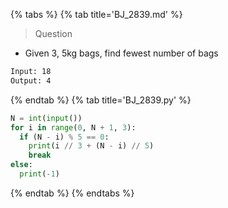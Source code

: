 {% tabs %}
{% tab title='BJ_2839.md' %}

> Question

* Given 3, 5kg bags, find fewest number of bags

```txt
Input: 18
Output: 4
```

{% endtab %}
{% tab title='BJ_2839.py' %}

```py
N = int(input())
for i in range(0, N + 1, 3):
  if (N - i) % 5 == 0:
    print(i // 3 + (N - i) // 5)
    break
else:
  print(-1)
```

{% endtab %}
{% endtabs %}
